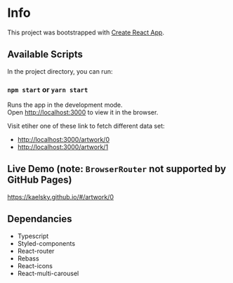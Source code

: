 # Info

This project was bootstrapped with [Create React App](https://github.com/facebook/create-react-app).

## Available Scripts

In the project directory, you can run:

### `npm start` or `yarn start`

Runs the app in the development mode.\
Open [http://localhost:3000](http://localhost:3000) to view it in the browser.

Visit etiher one of these link to fetch different data set:
- [http://localhost:3000/artwork/0](http://localhost:3000/artwork/0)
- [http://localhost:3000/artwork/1](http://localhost:3000/artwork/1)

## Live Demo (note: `BrowserRouter` not supported by GitHub Pages)
https://kaelsky.github.io/#/artwork/0

## Dependancies

- Typescript
- Styled-components
- React-router
- Rebass
- React-icons
- React-multi-carousel
